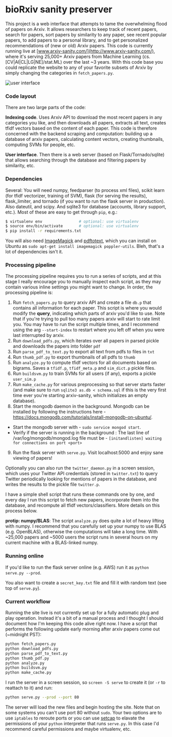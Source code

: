 
# bioRxiv sanity preserver

This project is a web interface that attempts to tame the overwhelming flood of papers on Arxiv. It allows researchers to keep track of recent papers, search for papers, sort papers by similarity to any paper, see recent popular papers, to add papers to a personal library, and to get personalized recommendations of (new or old) Arxiv papers. This code is currently running live at [www.arxiv-sanity.com/](http://www.arxiv-sanity.com/), where it's serving 25,000+ Arxiv papers from Machine Learning (cs.[CV|AI|CL|LG|NE]/stat.ML) over the last ~3 years. With this code base you could replicate the website to any of your favorite subsets of Arxiv by simply changing the categories in `fetch_papers.py`.

![user interface](https://raw.github.com/karpathy/arxiv-sanity-preserver/master/ui.jpeg)

### Code layout

There are two large parts of the code:

**Indexing code**. Uses Arxiv API to download the most recent papers in any categories you like, and then downloads all papers, extracts all text, creates tfidf vectors based on the content of each paper. This code is therefore concerned with the backend scraping and computation: building up a database of arxiv papers, calculating content vectors, creating thumbnails, computing SVMs for people, etc.

**User interface**. Then there is a web server (based on Flask/Tornado/sqlite) that allows searching through the database and filtering papers by similarity, etc.

### Dependencies

Several: You will need numpy, feedparser (to process xml files), scikit learn (for tfidf vectorizer, training of SVM), flask (for serving the results), flask_limiter, and tornado (if you want to run the flask server in production). Also dateutil, and scipy. And sqlite3 for database (accounts, library support, etc.). Most of these are easy to get through `pip`, e.g.:

```bash
$ virtualenv env                # optional: use virtualenv
$ source env/bin/activate       # optional: use virtualenv
$ pip install -r requirements.txt
```

You will also need [ImageMagick](http://www.imagemagick.org/script/index.php) and [pdftotext](https://poppler.freedesktop.org/), which you can install on Ubuntu as `sudo apt-get install imagemagick poppler-utils`. Bleh, that's a lot of dependencies isn't it.

### Processing pipeline

The processing pipeline requires you to run a series of scripts, and at this stage I really encourage you to manually inspect each script, as they may contain various inline settings you might want to change. In order, the processing pipeline is:

1. Run `fetch_papers.py` to query arxiv API and create a file `db.p` that contains all information for each paper. This script is where you would modify the **query**, indicating which parts of arxiv you'd like to use. Note that if you're trying to pull too many papers arxiv will start to rate limit you. You may have to run the script multiple times, and I recommend using the arg `--start-index` to restart where you left off when you were last interrupted by arxiv.
2. Run `download_pdfs.py`, which iterates over all papers in parsed pickle and downloads the papers into folder `pdf`
3. Run `parse_pdf_to_text.py` to export all text from pdfs to files in `txt`
4. Run `thumb_pdf.py` to export thumbnails of all pdfs to `thumb`
5. Run `analyze.py` to compute tfidf vectors for all documents based on bigrams. Saves a `tfidf.p`, `tfidf_meta.p` and `sim_dict.p` pickle files.
6. Run `buildsvm.py` to train SVMs for all users (if any), exports a pickle `user_sim.p`
7. Run `make_cache.py` for various preprocessing so that server starts faster (and make sure to run `sqlite3 as.db < schema.sql` if this is the very first time ever you're starting arxiv-sanity, which initializes an empty database).
8. Start the mongodb daemon in the background. Mongodb can be installed by following the instructions here - https://docs.mongodb.com/tutorials/install-mongodb-on-ubuntu/.
  * Start the mongodb server with - `sudo service mongod start`.
  * Verify if the server is running in the background : The last line of /var/log/mongodb/mongod.log file must be - 
`[initandlisten] waiting for connections on port <port> `
9. Run the flask server with `serve.py`. Visit localhost:5000 and enjoy sane viewing of papers!

Optionally you can also run the `twitter_daemon.py` in a screen session, which uses your Twitter API credentials (stored in `twitter.txt`) to query Twitter periodically looking for mentions of papers in the database, and writes the results to the pickle file `twitter.p`.

I have a simple shell script that runs these commands one by one, and every day I run this script to fetch new papers, incorporate them into the database, and recompute all tfidf vectors/classifiers. More details on this process below.

**protip: numpy/BLAS**: The script `analyze.py` does quite a lot of heavy lifting with numpy. I recommend that you carefully set up your numpy to use BLAS (e.g. OpenBLAS), otherwise the computations will take a long time. With ~25,000 papers and ~5000 users the script runs in several hours on my current machine with a BLAS-linked numpy.

### Running online

If you'd like to run the flask server online (e.g. AWS) run it as `python serve.py --prod`.

You also want to create a `secret_key.txt` file and fill it with random text (see top of `serve.py`).

### Current workflow

Running the site live is not currently set up for a fully automatic plug and play operation. Instead it's a bit of a manual process and I thought I should document how I'm keeping this code alive right now. I have a script that performs the following update early morning after arxiv papers come out (~midnight PST):

```bash
python fetch_papers.py
python download_pdfs.py
python parse_pdf_to_text.py
python thumb_pdf.py
python analyze.py
python buildsvm.py
python make_cache.py
```

I run the server in a screen session, so `screen -S serve` to create it (or `-r` to reattach to it) and run:

```bash
python serve.py --prod --port 80
```

The server will load the new files and begin hosting the site. Note that on some systems you can't use port 80 without `sudo`. Your two options are to use `iptables` to reroute ports or you can use [setcap](http://stackoverflow.com/questions/413807/is-there-a-way-for-non-root-processes-to-bind-to-privileged-ports-1024-on-l) to elavate the permissions of your `python` interpreter that runs `serve.py`. In this case I'd recommend careful permissions and maybe virtualenv, etc.
